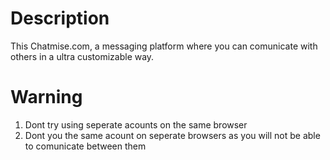 <h1>Description</h1>
This Chatmise.com, a messaging platform where you can comunicate with others in a ultra customizable way.
<h1>Warning</h1>
<ol>
<li>Dont try using seperate acounts on the same browser</li>
<li>Dont you the same acount on seperate browsers as you will not be able to comunicate between them</li>
</ol>

